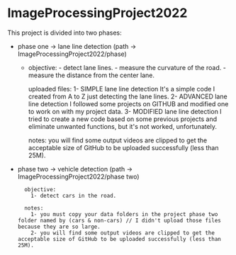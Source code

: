 # ImageProcessingProject2022

This project is divided into two phases:
    
* phase one -> lane line detection (path -> ImageProcessingProject2022/phase)
    
	- objective:
	      - detect lane lines.
	      - measure the curvature of the road.
	      - measure the distance from the center lane.

	    uploaded files:
	      1- SIMPLE lane line detection
		    It's a simple code I created from A to Z just detecting the lane lines.
	      2- ADVANCED lane line detection
		    I followed some projects on GITHUB and modified one to work on with my project data.
	      3- MODIFIED lane line detection
		    I tried to create a new code based on some previous projects and eliminate unwanted functions, but it's not worked, unfortunately.

	    notes: you will find some output videos are clipped to get the acceptable size of GitHub to be uploaded successfully (less than 25M).

* phase two -> vehicle detection (path -> ImageProcessingProject2022/phase two)
    
	    objective:
	      1- detect cars in the road.

	    notes:
	      1- you must copy your data folders in the project phase two folder named by (cars & non-cars) // I didn't upload those files because they are so large.
	      2- you will find some output videos are clipped to get the acceptable size of GitHub to be uploaded successfully (less than 25M).
